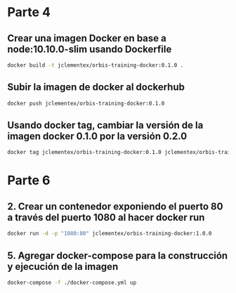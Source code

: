 # Parte 4

## Crear una imagen Docker en base a node:10.10.0-slim usando Dockerfile

```sh
docker build -t jclementex/orbis-training-docker:0.1.0 .
```

## Subir la imagen de docker al dockerhub

```sh
docker push jclementex/orbis-training-docker:0.1.0
```

## Usando docker tag, cambiar la versión de la imagen docker 0.1.0 por la versión 0.2.0

```sh
docker tag jclementex/orbis-training-docker:0.1.0 jclementex/orbis-training-docker:0.2.0
```

# Parte 6

## 2. Crear un contenedor exponiendo el puerto 80 a través del puerto 1080 al hacer docker run

```sh
docker run -d -p "1080:80" jclementex/orbis-training-docker:1.0.0
```

## 5. Agregar docker-compose para la construcción y ejecución de la imagen

```sh
docker-compose -f ./docker-compose.yml up
```